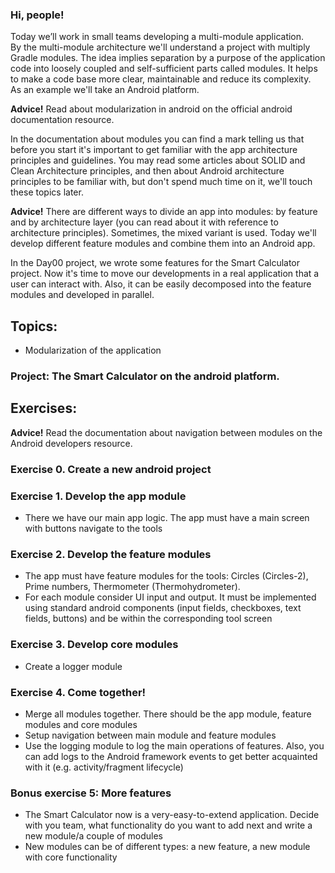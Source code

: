 ### Hi, people!
Today we’ll work in small teams developing a multi-module application.  
By the multi-module architecture we'll understand a project with multiply Gradle modules. The idea implies separation by a purpose of the application code into loosely coupled and self-sufficient parts called modules. It helps to make a code base more clear, maintainable and reduce its complexity.  
As an example we'll take an Android platform.

**Advice!** Read about modularization in android on the official android documentation resource.

In the documentation about modules you can find a mark telling us that before you start it's important to get familiar with the app architecture principles and guidelines. You may read some articles about SOLID and Clean Architecture principles, and then about Android architecture principles to be familiar with, but don't spend much time on it, we'll touch these topics later.  

**Advice!** There are different ways to divide an app into modules: by feature and by architecture layer (you can read about it with reference to architecture principles). Sometimes, the mixed variant is used. Today we'll develop different feature modules and combine them into an Android app.

In the Day00 project, we wrote some features for the Smart Calculator project. Now it's time to move our developments in a real application that a user can interact with. Also, it can be easily decomposed into the feature modules and developed in parallel.

## Topics:
- Modularization of the application

### Project: The Smart Calculator on the android platform.

## Exercises:

**Advice!** Read the documentation about navigation between modules on the Android developers resource.

### Exercise 0. Create a new android project

### Exercise 1. Develop the app module
- There we have our main app logic. The app must have a main screen with buttons navigate to the tools

### Exercise 2. Develop the feature modules
- The app must have feature modules for the tools: Circles (Circles-2), Prime numbers, Thermometer (Thermohydrometer).
- For each module consider UI input and output. It must be implemented using standard android components (input fields, checkboxes, text fields, buttons) and be within the corresponding tool screen

### Exercise 3. Develop core modules
- Create a logger module

### Exercise 4. Come together!
- Merge all modules together. There should be the app module, feature modules and core modules
- Setup navigation between main module and feature modules
- Use the logging module to log the main operations of features. Also, you can add logs to the Android framework events to get better acquainted with it (e.g. activity/fragment lifecycle) 

### Bonus exercise 5: More features
- The Smart Calculator now is a very-easy-to-extend application. Decide with you team, what functionality do you want to add next and write a new module/a couple of modules
- New modules can be of different types: a new feature, a new module with core functionality


